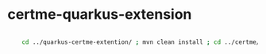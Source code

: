 # certme-quarkus-extension

```bash

    cd ../quarkus-certme-extention/ ; mvn clean install ; cd ../certme/ ; mvn clean install ; java -jar target/certme-my-1.0-runner.jar

```

